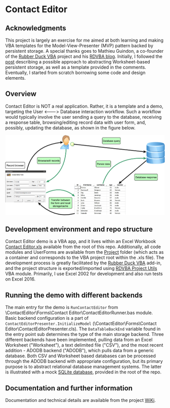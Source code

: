 # Contact Editor

## Acknowledgments

This project is largely an exercise for me aimed at both learning and making VBA templates for the Model-View-Presenter (MVP) pattern backed by persistent storage. A special thanks goes to Mathieu Guindon, a co-founder of the [Rubber Duck VBA][Rubber Duck VBA] project and his [RDVBA blog][RDVBA blog]. Initially, I followed the [post][RDVBA No Worksheet] describing a possible approach to abstracting Worksheet-based persistent storage, as well as a template provided in the comments. Eventually, I started from scratch borrowing some code and design elements.

## Overview

Contact Editor is NOT a real application. Rather, it is a template and a demo, targeting the User <---> Database interaction workflow. Such a workflow would typically involve the user sending a query to the database, receiving a response table, browsing/editing record data with user form, and, possibly, updating the database, as shown in the figure below.

![Overview][Overview]

## Development environment and repo structure

Contact Editor demo is a VBA app, and it lives within an Excel Workbook [Contact Editor.xls][Contact Editor] available from the root of this repo. Additionally, all code modules and UserForms are available from the [Project][Project] folder (which acts as a container and corresponds to the VBA project root within the .xls file). The development process is greatly facilitated by the [Rubber Duck VBA][Rubber Duck VBA] add-in, and the project structure is exported/imported using [RDVBA Project Utils][RDVBA Project Utils] VBA module. Primarily, I use Excel 2002 for development and also run tests on Excel 2016.

## Running the demo with different backends

The main entry for the demo is `RunContactEditor` from \ContactEditor\Forms\Contact Editor\ContactEditorRunner.bas module. Basic backend configuration is a part of `ContactEditorPresenter.InitializeModel` (\ContactEditor\Forms\Contact Editor\ContactEditorPresenter.cls). The `DataTableBackEnd` variable found in the entry point sub determines the type of the main storage backend. Three different backends have been implemented, pulling data from an Excel Worksheet ("Worksheet"),  a text delimited file ("CSV"), and the most recent addition - ADODB backend ("ADODB"), which pulls data from a generic database. Both CSV and Worksheet based databases can be processed through the ADODB backend with appropriate configuration, but its primary purpose is to abstract relational database management systems. The latter is illustrated with a mock [SQLite database][ContactEditor.db], provided in the root of the repo.

## Documentation and further information

Documentation and technical details are available from the project [WiKi][WiKi].


[Rubber Duck VBA]: https://rubberduckvba.com
[RDVBA blog]: https://rubberduckvba.wordpress.com
[RDVBA No Worksheet]: https://rubberduckvba.wordpress.com/2017/12/08/there-is-no-worksheet
[RDVBA Project Utils]: https://github.com/pchemguy/RDVBA-Project-Utils
[Overview]: https://github.com/pchemguy/ContactEditor/blob/develop/Assets/Diagrams/Overview.jpg
[Contact Editor]: https://github.com/pchemguy/ContactEditor/blob/master/ContactEditor.xls
[Project]: https://github.com/pchemguy/ContactEditor/tree/master/Project
[ContactEditor.db]:  https://github.com/pchemguy/ContactEditor/blob/master/ContactEditor.db
[WiKi]: https://github.com/pchemguy/ContactEditor/wiki
